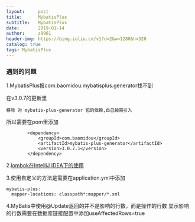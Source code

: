 ```yaml
---
layout:     post
title:      MybatisPlus
subtitle:   MybatisPlus
date:       2019-01-14
author:     z9961
header-img: https://bing.ioliu.cn/v1?d=2&w=1280&h=320
catalog: true
tags: MybatisPlus
---
```






### 遇到的问题

1.MybatisPlus报com.baomidou.mybatisplus.generator找不到

在v3.0.7的更新里

```
移除 对 mybatis-plus-generator 包的依赖,自己按需引入
```

所以需要在pom里添加

```
        <dependency>
            <groupId>com.baomidou</groupId>
            <artifactId>mybatis-plus-generator</artifactId>
            <version>3.0.7.1</version>
        </dependency>
```



2.[lombok在IntelliJ IDEA下的使用](https://www.cnblogs.com/softidea/p/5960182.html)



3.使用自定义的方法是需要在application.yml中添加

```
mybatis-plus:
  mapper-locations: classpath*:mapper/*.xml
```

4.MyBatis中使用@Update返回的并不是影响的行数，而是操作的行数
  显示影响的行数需要在数据库链接配置中添加useAffectedRows=true

